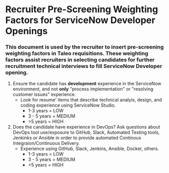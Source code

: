# Recruiter Pre-Screening Weighting Factors for ServiceNow Developer Openings

### This document is used by the recruiter to insert pre-screening weighting factors in Taleo requisitions. These weighting factors assist recruiters in selecting candidates for further recruitment technical interviews to fill ServiceNow Developer opening.

1. Ensure the candidate has **development** experience in the ServiceNow environment, and not **only** "process implementation" or "resolving customer issues" experience.
   * Look for resume' items that describe technical analyis, design, and coding experience using ServiceNow Studio.
      * 1-3 years = LOW  
      * 3 - 5 years = MEDIUM  
      * \>5 years = HIGH
1. Does the candidate have experience in DevOps?  Ask questions about DevOps tool use/exposure to GitHub, Slack, Automated Testing tools, Jenkinks or Ansible in order to provide automated Continous Integraion/Continuous Delivery.
   * Experience using GitHub, Slack, Jenkins, Ansible, Docker, others. 
      * 1-3 years = LOW
      * 3 - 5 years = MEDIUM
      * \>5 years = HIGH